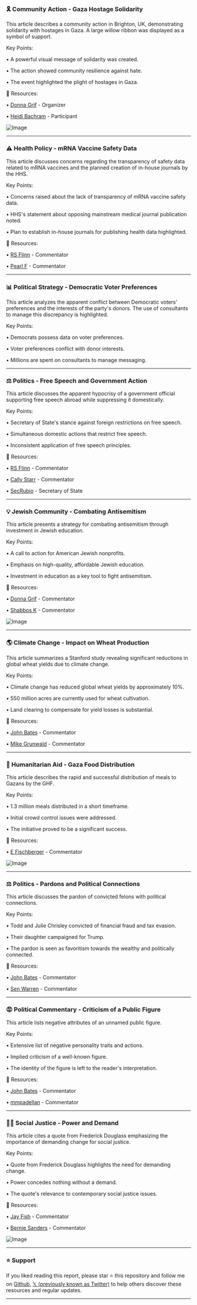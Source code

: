 ### 🎗️ Community Action - Gaza Hostage Solidarity

This article describes a community action in Brighton, UK, demonstrating solidarity with hostages in Gaza.  A large willow ribbon was displayed as a symbol of support.

Key Points:

• A powerful visual message of solidarity was created.

• The action showed community resilience against hate.

• The event highlighted the plight of hostages in Gaza.


🔗 Resources:

• [Donna Grif](https://x.com/Donna_Grif) - Organizer

• [Heidi Bachram](https://x.com/HeidiBachram) - Participant

![Image](https://pbs.twimg.com/amplify_video_thumb/1927973709492428800/img/jZscLx52-cISo1nC.jpg)


---
### ⚠️ Health Policy - mRNA Vaccine Safety Data

This article discusses concerns regarding the transparency of safety data related to mRNA vaccines and the planned creation of in-house journals by the HHS.

Key Points:

• Concerns raised about the lack of transparency of mRNA vaccine safety data.

• HHS's statement about opposing mainstream medical journal publication noted.

• Plan to establish in-house journals for publishing health data highlighted.


🔗 Resources:

• [RS Flinn](https://x.com/RS_Flinn) - Commentator

• [Pearl F](https://x.com/PearlF) - Commentator

---
### 📊 Political Strategy - Democratic Voter Preferences

This article analyzes the apparent conflict between Democratic voters' preferences and the interests of the party's donors.  The use of consultants to manage this discrepancy is highlighted.

Key Points:

• Democrats possess data on voter preferences.

• Voter preferences conflict with donor interests.

• Millions are spent on consultants to manage messaging.


---
### ⚖️ Politics - Free Speech and Government Action

This article discusses the apparent hypocrisy of a government official supporting free speech abroad while suppressing it domestically.

Key Points:

• Secretary of State's stance against foreign restrictions on free speech.

• Simultaneous domestic actions that restrict free speech.

• Inconsistent application of free speech principles.


🔗 Resources:

• [RS Flinn](https://x.com/RS_Flinn) - Commentator

• [Cally Starr](https://x.com/Callystarr) - Commentator

• [SecRubio](https://x.com/SecRubio) - Secretary of State


---
### 💡 Jewish Community - Combating Antisemitism

This article presents a strategy for combating antisemitism through investment in Jewish education.

Key Points:

• A call to action for American Jewish nonprofits.

• Emphasis on high-quality, affordable Jewish education.

• Investment in education as a key tool to fight antisemitism.


🔗 Resources:

• [Donna Grif](https://x.com/Donna_Grif) - Commentator

• [Shabbos K](https://x.com/ShabbosK) - Commentator

![Image](https://pbs.twimg.com/media/GsExhh0WsAAccPK?format=jpg&name=small)


---
### 🌎 Climate Change - Impact on Wheat Production

This article summarizes a Stanford study revealing significant reductions in global wheat yields due to climate change.

Key Points:

• Climate change has reduced global wheat yields by approximately 10%.

• 550 million acres are currently used for wheat cultivation.

• Land clearing to compensate for yield losses is substantial.


🔗 Resources:

• [John Bates](https://x.com/johnbates) - Commentator

• [Mike Grunwald](https://x.com/MikeGrunwald) - Commentator


---
### 🚀 Humanitarian Aid - Gaza Food Distribution

This article describes the rapid and successful distribution of meals to Gazans by the GHF.

Key Points:

• 1.3 million meals distributed in a short timeframe.

• Initial crowd control issues were addressed.

• The initiative proved to be a significant success.


🔗 Resources:

• [E Fischberger](https://x.com/EFischberger) - Commentator

![Image](https://pbs.twimg.com/media/GsC0kfeW4AAOGud?format=jpg&name=small)


---
### ⚖️ Politics - Pardons and Political Connections

This article discusses the pardon of convicted felons with political connections.

Key Points:

• Todd and Julie Chrisley convicted of financial fraud and tax evasion.

• Their daughter campaigned for Trump.

• The pardon is seen as favoritism towards the wealthy and politically connected.


🔗 Resources:

• [John Bates](https://x.com/johnbates) - Commentator

• [Sen Warren](https://x.com/SenWarren) - Commentator


---
### 😡 Political Commentary - Criticism of a Public Figure

This article lists negative attributes of an unnamed public figure.

Key Points:

• Extensive list of negative personality traits and actions.

• Implied criticism of a well-known figure.

• The identity of the figure is left to the reader's interpretation.


🔗 Resources:

• [John Bates](https://x.com/johnbates) - Commentator

• [mmpadellan](https://x.com/mmpadellan) - Commentator


---
### ✊🏾 Social Justice - Power and Demand

This article cites a quote from Frederick Douglass emphasizing the importance of demanding change for social justice.

Key Points:

• Quote from Frederick Douglass highlights the need for demanding change.

• Power concedes nothing without a demand.

• The quote's relevance to contemporary social justice issues.


🔗 Resources:

• [Jay Fish](https://x.com/Jayfish) - Commentator

• [Bernie Sanders](https://x.com/BernieSanders) - Commentator

![Image](https://pbs.twimg.com/amplify_video_thumb/1927399638081892352/img/YMEAuYCcyTAkZW2N.jpg)


---

### ⭐️ Support

If you liked reading this report, please star ⭐️ this repository and follow me on [Github](https://github.com/Drix10), [𝕏 (previously known as Twitter)](https://x.com/DRIX_10_) to help others discover these resources and regular updates.

---